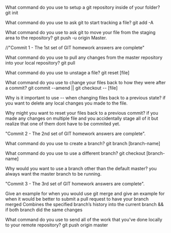 What command do you use to setup a git repository inside of your folder?
git init

What command do you use to ask git to start tracking a file?
git add -A

What command do you use to ask git to move your file from the staging area to the repository?
git push -u origin Master.



//"Commit 1 - The 1st set of GIT homework answers are complete"



What command do you use to pull any changes from the master repository into your local repository?
git pull

What command do you use to unstage a file?
git reset [file]


What command do you use to change your files back to how they were after a commit?
git commit --amend || git checkout -- [file]

Why is it important to use -- when changing files back to a previous state?
if you want to delete any local changes you made to the file.

Why might you want to reset your files back to a previous commit?
if you made any changes on multiple file and you accidentally stage all of it but realize that one of them dont have to be commited yet.


"Commit 2 - The 2nd set of GIT homework answers are complete".




What command do you use to create a branch?
git branch [branch-name]

What command do you use to use a different branch?
git checkout [branch-name]


Why would you want to use a branch other than the default master?
you always want the master branch to be running.

"Commit 3 - The 3rd set of GIT homework answers are complete".




Give an example for when you would use git merge and give an example for when it would be better to submit a
pull request to have your branch merged
Combines the specified branch’s history into the current branch && if both branch did the same changes

What command do you use to send all of the work that you've done locally to your remote repository?
git push origin master
